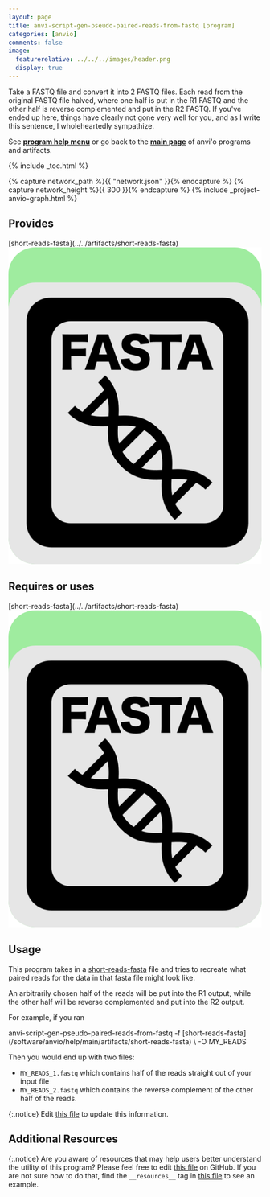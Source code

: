 ```yaml
---
layout: page
title: anvi-script-gen-pseudo-paired-reads-from-fastq [program]
categories: [anvio]
comments: false
image:
  featurerelative: ../../../images/header.png
  display: true
---
```


Take a FASTQ file and convert it into 2 FASTQ files. Each read from the original FASTQ file halved, where one half is put in the R1 FASTQ and the other half is reverse complemented and put in the R2 FASTQ. If you&#39;ve ended up here, things have clearly not gone very well for you, and as I write this sentence, I wholeheartedly sympathize.

See **[program help menu](../../../vignette#anvi-script-gen-pseudo-paired-reads-from-fastq)** or go back to the **[main page](../../)** of anvi'o programs and artifacts.


{% include _toc.html %}
<div id="svg" class="subnetwork"></div>
{% capture network_path %}{{ "network.json" }}{% endcapture %}
{% capture network_height %}{{ 300 }}{% endcapture %}
{% include _project-anvio-graph.html %}


## Provides

<p style="text-align: left" markdown="1"><span class="artifact-p">[short-reads-fasta](../../artifacts/short-reads-fasta) <img src="../../images/icons/FASTA.png" class="artifact-icon-mini" /></span></p>

## Requires or uses

<p style="text-align: left" markdown="1"><span class="artifact-r">[short-reads-fasta](../../artifacts/short-reads-fasta) <img src="../../images/icons/FASTA.png" class="artifact-icon-mini" /></span></p>

## Usage


This program takes in a <span class="artifact-n">[short-reads-fasta](/software/anvio/help/main/artifacts/short-reads-fasta)</span> file and tries to recreate what paired reads for the data in that fasta file might look like. 

An arbitrarily chosen half of the reads will be put into the R1 output, while the other half will be reverse complemented and put into the R2 output. 

For example, if you ran 

<div class="codeblock" markdown="1">
anvi&#45;script&#45;gen&#45;pseudo&#45;paired&#45;reads&#45;from&#45;fastq &#45;f <span class="artifact&#45;n">[short&#45;reads&#45;fasta](/software/anvio/help/main/artifacts/short&#45;reads&#45;fasta)</span> \
                                               &#45;O MY_READS 
</div>

Then you would end up with two files: 

- `MY_READS_1.fastq` which contains half of the reads straight out of your input file
- `MY_READS_2.fastq` which contains the reverse complement of the other half of the reads. 


{:.notice}
Edit [this file](https://github.com/merenlab/anvio/tree/master/anvio/docs/programs/anvi-script-gen-pseudo-paired-reads-from-fastq.md) to update this information.


## Additional Resources



{:.notice}
Are you aware of resources that may help users better understand the utility of this program? Please feel free to edit [this file](https://github.com/merenlab/anvio/tree/master/bin/anvi-script-gen-pseudo-paired-reads-from-fastq) on GitHub. If you are not sure how to do that, find the `__resources__` tag in [this file](https://github.com/merenlab/anvio/blob/master/bin/anvi-interactive) to see an example.
